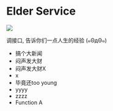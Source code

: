 # Elder Service

<p><a href="https://travis-ci.org/chihongze/eldermob"><img src="https://api.travis-ci.org/chihongze/eldermob.svg"/></a></p>

<p>调接口, 告诉你们一点人生的经验 (๑ΘдΘ๑)</p>

<ul>
  <li>搞个大新闻</li>
  <li>闷声发大财</li>
  <li>闷声发大财X</li>
  <li>x</li>
  <li>毕竟还too young</li>
  <li>yyyy</li>
  <li>zzzz</li>
  <li>Function A</li>
</ul>
